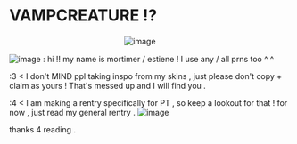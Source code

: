 # VAMPCREATURE ⁉
ㅤㅤㅤㅤㅤㅤㅤㅤㅤㅤㅤㅤㅤㅤㅤㅤ![image](https://64.media.tumblr.com/7f421d22ec87258a8b3cecafb9ad61cf/ad902a58083ba86c-14/s400x600/8d1d3303103b222d8374678d4f75544f20d9fe86.gifv) 

![image](https://64.media.tumblr.com/3562e2aa811c69330c13452c7844212e/fe7a04b4adaffe58-f0/s75x75_c1/7526b46ff0c23dffa09256705c9ec62cac45b493.gifv) : hi !! my name is mortimer / estiene ! I use any / all prns too ^ ^

:3 < I don't MIND ppl taking inspo from my skins , just please don't copy + claim as yours ! That's messed up and I will find you .

:4 < I am making a rentry specifically for PT , so keep a lookout for that ! for now , just read my general rentry . ![image](https://64.media.tumblr.com/14c0851008a1342820881b82216a559d/b96d1c7099cf10c9-fe/s75x75_c1/14f36541d06ae3084c8c48cd219ec8d1498ece31.gifv)

thanks 4 reading .

<!---
vilipender/vilipender is a ✨ special ✨ repository because its `README.md` (this file) appears on your GitHub profile.
You can click the Preview link to take a look at your changes.
--->
